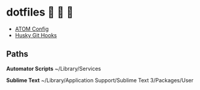 # dotfiles :sparkling_heart: :sparkling_heart: :sparkling_heart:

- [ATOM Config](https://github.com/sixertoy/dotfiles/blob/master/home/.atom/README.md)
- [Husky Git Hooks](https://github.com/typicode/husky)

## Paths

**Automator Scripts**
~/Library/Services

**Sublime Text**
~/Library/Application Support/Sublime Text 3/Packages/User
